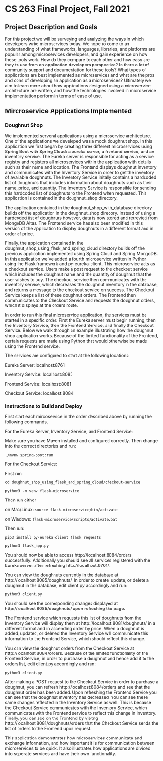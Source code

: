 # CS 263 Final Project, Fall 2021

## Project Description and Goals

For this project we will be surveying and analyzing the ways in which developers write microservices today. We hope to come to an understanding of what frameworks, languages, libraries, and platforms are popular among microservices developers, and gain experience on how these tools work. How do they compare to each other and how easy are they to use from an application developers perspective? Is there a lot of community support and documentation for these tools? What types of applications are best implemented as microservices and what are the pros and cons of developing an application as a microservices? Ultimately we aim to learn more about how applications designed using a microservice architecture are written, and how the technologies involved in microservice implementation perform in terms of ease of use. 

## Mircroservice Applications Implemented

### Doughnut Shop
We implemented serveral applications using a microservice architecture. One of the applications we developed was a mock doughnut shop. In this application we first began by creating three different microservices using Spring Boot with Spring Cloud: a eureka server, a frontend service, and an inventory service. The Eureka server is responsible for acting as a service registry and registers all microservices within the application with details such as their name and location. The Frontend displays doughnut inventory and communicates with the Inventory Service in order to get the inventory of avaliable doughnuts. The Inventory Service initally contains a hardcoded list of doughnuts that includes information about doughnuts such as their name, price, and quantity. The Inventory Service is responsible for sending this hardcoded list of doughnuts to the Frontend when requested. This application is contained in the doughnut_shop directory.

The application contained in the doughnut_shop_with_database directory builds off the application in the doughnut_shop direcory. Instead of using a hardcoded list of doughnuts however, data is now stored and retrevied from MongoDB Altas. The Frontend service has also been modified in this version of the application to display doughnuts in a different format and in order of price.

Finally, the application contained in the doughnut_shop_using_flask_and_spring_cloud directory builds off the previous application implemented using Spring Cloud and Spring MongoDB. In this application we've added a fourth microservice written in Python using the Flask framework and py-eureka-client. This microservice acts as a checkout service. Users make a post request to the checkout service which includes the doughnut name and the quantity of doughnut that the user wishes to buy. The checkout service then communicates with the inventory service, which decreases the doughnut inventory in the database, and returns a message to the checkout service on success. The Checkout Service keeps a list of these doughnut orders. The Frontend then communicates to the Checkout Service and requests the doughnut orders, which it displays at the orders route.

In order to run this final microservice application, the services must be started in a specific order. First the Eureka server must begin running, then the Inventory Service, then the Frontend Service, and finally the Checkout Service. Below we walk through an example illustrating how the doughnut shop application works. Because of the limited functionality of the Frontend, certain requests are made using Python that would otherwise be made using the Frontend service.

The services are configured to start at the following locations:

Eureka Server: localhost:8761

Inventory Service: localhost:8085

Frontend Service: localhost:8081

Checkout Service: localhost:8084

### Instructions to Build and Deploy
                    
First start each mircoservice in the order described above by running the following commands.

For the Eureka Server, Inventory Service, and Frontend Service:

Make sure you have Maven installed and configured correctly. Then change into the correct directories and run:

```./mvnw spring-boot:run```

For the Checkout Service:

First run

```cd doughnut_shop_using_flask_and_spring_cloud/checkout-service```

```python3 -m venv flask-microservice```

Then run either

on Mac/Linux: ```source flask-microservice/bin/activate``` 

on Windows: ```flask-microservice/Scripts/activate.bat``` 

Then run:

```pip3 install py-eureka-client flask requests```

```python3 flask_app.py```

You should now be able to access http://localhost:8084/orders successfully. Additionally you should see all services registered with the Eureka server after refreshing http://localhost:8761/. 

You can view the doughnuts currently in the database at http://localhost:8085/doughnuts/. In order to create, update, or delete a doughnut in the database, edit client.py accordingly and run:

```python3 client.py```

You should see the corresponding changes displayed at http://localhost:8085/doughnuts/ upon refreshing the page. 

The Frontend service which requests this list of doughnuts from the Inventory Service will display them at http://localhost:8081/doughnuts/ in a different format and in ascending order by price. When a doughnut is added, updated, or deleted the Inventory Service will communicate this information to the Frontend Service, which should reflect this change. 


You can view the doughnut orders from the Checkout Service at http://localhost:8084/orders. Because of the limited functionality of the Frontend Service, in order to purchase a doughnut and hence add it to the orders list, edit client.py accordingly and run:

```python3 client.py```

After making a POST request to the Checkout Service in order to purchase a doughnut, you can refresh http://localhost:8084/orders and see that the doughnut order has been added. Upon refreshing the Frontend Service you can see that the doughnut inventory has decreased. You can see these same changes reflected in the Inventory Service as well. This is because the Checkout Service communicates with the Inventory Service, which communicates with the Frontend service to reflect this change in inventory. Finally, you can see on the Frontend by visitng http://localhost:8081/doughnuts/orders that the Checkout Service sends the list of orders to the Frontend upon request.

This application demonstrates how microservices communicate and exchange information, and how important it is for communication between microservices to be quick. It also illustrates how applications are divided into seperate services and have their own functionality. 